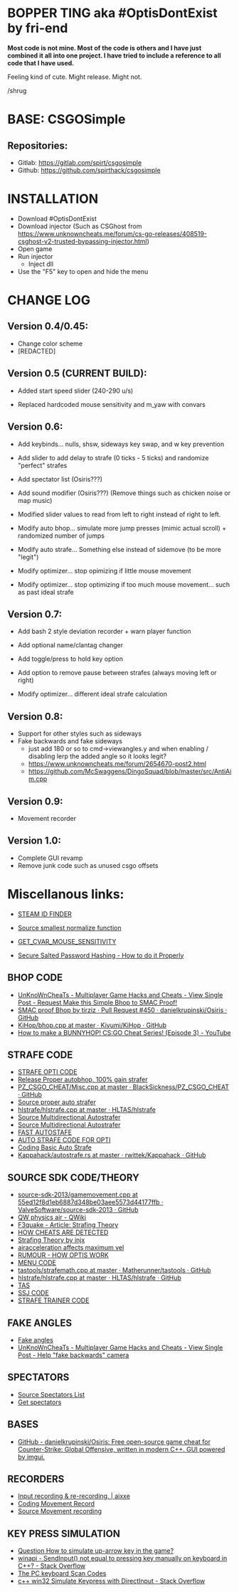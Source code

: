 # BOPPER TING aka #OptisDontExist by fri-end
**Most code is not mine. Most of the code is others and I have just combined it all into one project. I have tried to include a reference to all code that I have used.**

Feeling kind of cute. Might release. Might not.

/shrug

# BASE: CSGOSimple
## Repositories:  
- Gitlab: https://gitlab.com/spirt/csgosimple
- Github: https://github.com/spirthack/csgosimple

# INSTALLATION
- Download #OptisDontExist
- Download injector (Such as CSGhost from https://www.unknowncheats.me/forum/cs-go-releases/408519-csghost-v2-trusted-bypassing-injector.html)
- Open game
- Run injector
    - Inject dll
- Use the "F5" key to open and hide the menu

# CHANGE LOG
## Version 0.4/0.45:
- Change color scheme
- [REDACTED]

## Version 0.5 (CURRENT BUILD):
- Added start speed slider (240-290 u/s)

- Replaced hardcoded mouse sensitivity and m_yaw with convars

## Version 0.6:
- Add keybinds... nulls, shsw, sideways key swap, and w key prevention
- Add slider to add delay to strafe (0 ticks - 5 ticks) and randomize "perfect" strafes 
- Add spectator list (Osiris???)
- Add sound modifier (Osiris???) (Remove things such as chicken noise or map music)

- Modified slider values to read from left to right instead of right to left.
- Modify auto bhop... simulate more jump presses (mimic actual scroll) + randomized number of jumps
- Modify auto strafe... Something else instead of sidemove (to be more "legit")
- Modify optimizer... stop opimizing if little mouse movement
- Modify optimizer... stop optimizing if too much mouse movement... such as past ideal strafe

## Version 0.7:
- Add bash 2 style deviation recorder + warn player function
- Add optional name/clantag changer
- Add toggle/press to hold key option
- Add option to remove pause between strafes (always moving left or right)

- Modify optimizer... different ideal strafe calculation

## Version 0.8:
- Support for other styles such as sideways
- Fake backwards and fake sideways
    - just add 180 or so to cmd->viewangles.y and when enabling / disabling lerp the added angle so it looks legit?
    - https://www.unknowncheats.me/forum/2654670-post2.html
    - https://github.com/McSwaggens/DingoSquad/blob/master/src/AntiAim.cpp

## Version 0.9:
- Movement recorder

## Version 1.0:
- Complete GUI revamp
- Remove junk code such as unused csgo offsets

# Miscellanous links:
- [STEAM ID FINDER](https://steamid.io/)

- [Source smallest normalize function](https://www.unknowncheats.me/forum/counterstrike-global-offensive/166415-normalize-function.html)
- [GET_CVAR_MOUSE_SENSITIVITY](https://www.unknowncheats.me/forum/2288413-post2.html)
- [Secure Salted Password Hashing - How to do it Properly](https://crackstation.net/hashing-security.htm)

## BHOP CODE
- [UnKnoWnCheaTs - Multiplayer Game Hacks and Cheats - View Single Post - Request Make this Simple Bhop to SMAC Proof!](https://www.unknowncheats.me/forum/1691836-post2.html)
- [SMAC proof Bhop by tirziz · Pull Request #450 · danielkrupinski/Osiris · GitHub](https://github.com/danielkrupinski/Osiris/pull/450/commits/59a46451abf749cc3ce6ec1c3edc08b1fa92ee8b)
- [KiHop/bhop.cpp at master · Kiyumi/KiHop · GitHub](https://github.com/Kiyumi/KiHop/blob/master/src/bhop.cpp)
- [How to make a BUNNYHOP! CS:GO Cheat Series! (Episode 3) - YouTube](https://www.youtube.com/watch?v=Fq3eaGYUvNs)

## STRAFE CODE
- [STRAFE OPTI CODE](https://www.unknowncheats.me/forum/2880560-post25.html)
- [Release Proper autobhop, 100% gain strafer](https://www.unknowncheats.me/forum/counterstrike-global-offensive/257614-proper-autobhop-100-gain-strafer.html)
- [PZ_CSGO_CHEAT/Misc.cpp at master · BlackSickness/PZ_CSGO_CHEAT · GitHub](https://github.com/BlackSickness/PZ_CSGO_CHEAT/blob/master/Misc.cpp#L380)
- [Source proper auto strafer](https://www.unknowncheats.me/forum/counterstrike-global-offensive/168189-proper-auto-strafer.html)
- [hlstrafe/hlstrafe.cpp at master · HLTAS/hlstrafe](https://github.com/HLTAS/hlstrafe/blob/master/src/hlstrafe.cpp#L16)
- [Source Multidirectional Autostrafer](https://www.unknowncheats.me/forum/counterstrike-global-offensive/356497-multidirectional-autostrafer.html)
- [Source Multidirectional Autostrafer](https://www.unknowncheats.me/forum/2582287-post1.html)
- [FAST AUTOSTAFE](https://www.unknowncheats.me/forum/2297071-post1.html)
- [AUTO STRAFE CODE FOR OPTI](https://www.unknowncheats.me/wiki/Counter_Strike_Global_Offensive:Proper_auto-strafer)
- [Coding Basic Auto Strafe](https://www.unknowncheats.me/forum/counterstrike-global-offensive/144026-basic-auto-strafe.html)
- [Kappahack/autostrafe.rs at master · rwittek/Kappahack · GitHub](https://github.com/rwittek/Kappahack/blob/master/src/autostrafe.rs)

## SOURCE SDK CODE/THEORY
- [source-sdk-2013/gamemovement.cpp at 55ed12f8d1eb6887d348be03aee5573d44177ffb · ValveSoftware/source-sdk-2013 · GitHub](https://github.com/ValveSoftware/source-sdk-2013/blob/55ed12f8d1eb6887d348be03aee5573d44177ffb/sp/src/game/shared/gamemovement.cpp#L1750-L1799)
- [QW physics air - QWiki](https://www.quakeworld.nu/wiki/QW_physics_air)
- [F3quake - Article: Strafing Theory](https://web.archive.org/web/20141224180047/funender.com/quake/articles/strafing_theory.html)
- [HOW CHEATS ARE DETECTED](https://github.com/shavitush/bhoptimer/issues/411)
- [Strafing Theory by injx](https://dimit.me/blog/2017/08/08/defrag-strafe-theory/)
- [airacceleration affects maximum vel](https://www.unknowncheats.me/forum/1394545-post8.html)
- [RUMOUR - HOW OPTIS WORK](https://www.unknowncheats.me/forum/1717007-post8.html)
- [MENU CODE](https://github.com/spirthack/CSGOSimple/blob/master/CSGOSimple/menu.cpp)
- [tastools/strafemath.cpp at master · Matherunner/tastools · GitHub](https://github.com/Matherunner/tastools/blob/master/injectlib/strafemath.cpp)
- [hlstrafe/hlstrafe.cpp at master · HLTAS/hlstrafe · GitHub](https://github.com/HLTAS/hlstrafe/blob/master/src/hlstrafe.cpp#L11)
- [TAS](https://github.com/momentum-mod/game/blob/f4f63671acfc244c6f32b8182206c946fbaee5ea/mp/src/game/shared/momentum/mom_gamemovement.cpp#L1414)
- [SSJ CODE](https://github.com/neko-pm/ssj/blob/master/scripting/ssj.sp)
- [STRAFE TRAINER CODE](https://github.com/PaxPlay/bhop-strafe-trainer/blob/master/scripting/strafe_trainer.sp)

## FAKE ANGLES
- [Fake angles](https://www.unknowncheats.me/forum/1672167-post11.html)
- [UnKnoWnCheaTs - Multiplayer Game Hacks and Cheats - View Single Post - Help "fake backwards" camera](https://www.unknowncheats.me/forum/2656939-post13.html)

## SPECTATORS
- [Source Spectators List](https://www.unknowncheats.me/forum/counterstrike-global-offensive/226226-spectators-list.html)
- [Get spectators](https://www.unknowncheats.me/forum/1763255-post4.html)

## BASES
- [GitHub - danielkrupinski/Osiris: Free open-source game cheat for Counter-Strike: Global Offensive, written in modern C++. GUI powered by imgui.](https://github.com/danielkrupinski/Osiris)

## RECORDERS
- [Input recording & re-recording. | aixxe](https://aixxe.net/2017/04/source-input-recorder)
- [Coding Movement Record](https://www.unknowncheats.me/forum/counterstrike-source/102831-movement-record.html)
- [Source Movement recording](https://www.unknowncheats.me/forum/counterstrike-global-offensive/362788-movement-recording.html)

## KEY PRESS SIMULATION
- [Question How to simulate up-arrow key in the game?](https://www.unknowncheats.me/forum/grand-theft-auto-v/258672-simulate-arrow-key-game.html)
- [winapi - SendInput() not equal to pressing key manually on keyboard in C++? - Stack Overflow](https://stackoverflow.com/questions/18647053/sendinput-not-equal-to-pressing-key-manually-on-keyboard-in-c)
- [The PC keyboard Scan Codes](http://www.philipstorr.id.au/pcbook/book3/scancode.htm)
- [c++ win32 Simulate Keypress with DirectInput - Stack Overflow](https://stackoverflow.com/questions/7320424/c-win32-simulate-keypress-with-directinput)